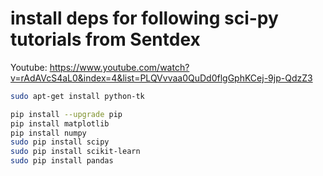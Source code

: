 # install deps for following sci-py tutorials from Sentdex

Youtube: https://www.youtube.com/watch?v=rAdAVcS4aL0&index=4&list=PLQVvvaa0QuDd0flgGphKCej-9jp-QdzZ3

```bash
sudo apt-get install python-tk

pip install --upgrade pip
pip install matplotlib
pip install numpy
sudo pip install scipy
sudo pip install scikit-learn
sudo pip install pandas
```

